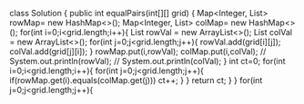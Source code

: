 class Solution {
public int equalPairs(int[][] grid) {
Map<Integer, List<Integer>> rowMap= new HashMap<>();
Map<Integer, List<Integer>> colMap= new HashMap<>();
for(int i=0;i<grid.length;i++){
List<Integer> rowVal = new ArrayList<>();
List<Integer> colVal = new ArrayList<>();
for(int j=0;j<grid.length;j++){
rowVal.add(grid[i][j]);
colVal.add(grid[j][i]);
}
rowMap.put(i,rowVal);
colMap.put(i,colVal);
// System.out.println(rowVal);
// System.out.println(colVal);
}
int ct=0;
for(int i=0;i<grid.length;i++){
for(int j=0;j<grid.length;j++){
if(rowMap.get(i).equals(colMap.get(j)))
ct++;
}
}
return ct;
}
}
for(int j=0;j<grid.length;j++){